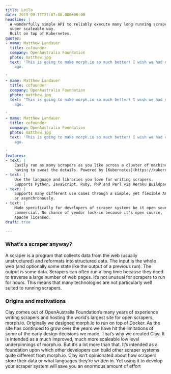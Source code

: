 ```yaml
---
title: Leila
date: 2019-09-11T21:07:08.000+00:00
headline: |
  A wonderfully simple API to reliably execute many long running scrapers in a
  super scaleable way.
  Built on top of Kubernetes.
quotes:
- name: Matthew Landauer
  title: cofounder
  company: OpenAustralia Foundation
  photo: matthew.jpg
  text: 'This is going to make morph.io so much better! I wish we had done this *ages*
    ago.

'
- name: Matthew Landauer
  title: cofounder
  company: OpenAustralia Foundation
  photo: matthew.jpg
  text: 'This is going to make morph.io so much better! I wish we had done this *ages*
    ago.

'
- name: Matthew Landauer
  title: cofounder
  company: OpenAustralia Foundation
  photo: matthew.jpg
  text: 'This is going to make morph.io so much better! I wish we had done this *ages*
    ago.

'
features:
- text: |
    Easily run as many scrapers as you like across a cluster of machines without
    having to sweat the details. Powered by [Kubernetes](https://kubernetes.io/).
- text: |
    Use the language and libraries you love for writing scrapers.
    Supports Python, JavaScript, Ruby, PHP and Perl via Heroku Buildpacks.
- text: |
    Supports many different use cases through a simple, yet flexible API that can operate synchronously
    or asynchronously.
- text: |
    Made specifically for developers of scraper systems be it open source or
    commercial. No chance of vendor lock-in because it's open source,
    Apache licensed.
draft: true

---
```

### What’s a scraper anyway?

A scraper is a program that collects data from the web (usually unstructured) and reformats into structured data. The input is the whole web (and optionally some state like the output of a previous run). The output is some data. Scrapers can often run a long time because they need to traverse a large number of web pages. It’s not unusual for scrapers to run for hours. This means that many technologies are not particularly well suited to running scrapers.

### Origins and motivations

Clay comes out of OpenAustralia Foundation’s many years of experience writing scrapers and hosting the world’s largest site for open scrapers, morph.io. Originally we designed morph.io to run on top of Docker. As the site has continued to grow over the years we have hit the limitations of some of the early design decisions we made. That’s why we created Clay. It is intended as a much improved, much more scaleable low level underpinnings of morph.io. But it’s a lot more than that. It’s intended as a foundation upon which other developers can build other scraper systems quite different from morph.io. Clay isn’t opinionated about how scrapers store their data or what languages they’re written in. Yet using it to develop your scraper system will save you an enormous amount of effort
